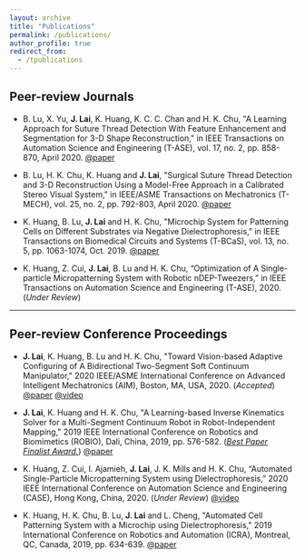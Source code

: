 ```yaml
---
layout: archive
title: "Publications"
permalink: /publications/
author_profile: true
redirect_from:
  - /tpublications
---
```




## Peer-review Journals

* B. Lu, X. Yu, __**J. Lai**__, K. Huang, K. C. C. Chan and H. K. Chu, "A Learning Approach for Suture Thread Detection With Feature Enhancement and Segmentation for 3-D Shape Reconstruction," in IEEE Transactions on Automation Science and Engineering (T-ASE), vol. 17, no. 2, pp. 858-870, April 2020. [@paper](https://ieeexplore.ieee.org/document/8913674)

* B. Lu, H. K. Chu, K. Huang and __**J. Lai**__, "Surgical Suture Thread Detection and 3-D Reconstruction Using a Model-Free Approach in a Calibrated Stereo Visual System," in IEEE/ASME Transactions on Mechatronics (T-MECH), vol. 25, no. 2, pp. 792-803, April 2020. [@paper](https://ieeexplore.ieee.org/document/8845606)

* K. Huang, B. Lu, __**J. Lai**__ and H. K. Chu, "Microchip System for Patterning Cells on Different Substrates via Negative Dielectrophoresis," in IEEE Transactions on Biomedical Circuits and Systems (T-BCaS), vol. 13, no. 5, pp. 1063-1074, Oct. 2019. [@paper](https://ieeexplore.ieee.org/document/8818352)

* K. Huang, Z. Cui, __**J. Lai**__, B. Lu and H. K. Chu, “Optimization of A Single-particle Micropatterning System with Robotic nDEP-Tweezers,” in IEEE Transactions on Automation Science and Engineering (T-ASE), 2020. (_Under Review_)


---

## Peer-review Conference Proceedings 

* __**J. Lai**__, K. Huang, B. Lu and H. K. Chu, "Toward Vision-based Adaptive Configuring of A Bidirectional Two-Segment Soft Continuum Manipulator," 2020 IEEE/ASME International Conference on Advanced Intelligent Mechatronics (AIM), Boston, MA, USA, 2020. (_Accepted_) [@paper](/files/AIM20_Sam_watermarked.pdf) [@video](https://youtu.be/_yy3LjOx5cc) 

* __**J. Lai**__, K. Huang and H. K. Chu, "A Learning-based Inverse Kinematics Solver for a Multi-Segment Continuum Robot in Robot-Independent Mapping," 2019 IEEE International Conference on Robotics and Biomimetics (ROBIO), Dali, China, 2019, pp. 576-582. ([_Best Paper Finalist Award._](https://www.polyu.edu.hk/me/me-phd-student-awarded-best-paper-finalist-in-robio-2019/)) [@paper](https://ieeexplore.ieee.org/document/8961669)

* K. Huang, Z. Cui, I. Ajamieh, __**J. Lai**__, J. K. Mills and H. K. Chu, “Automated Single-Particle Micropatterning System using Dielectrophoresis,” 2020 IEEE International Conference on Automation Science and Engineering (CASE), Hong Kong, China, 2020. (_Under Review_) [@video](https://youtu.be/EQhd-nqbMF0)

* K. Huang, H. K. Chu, B. Lu, __**J. Lai**__ and L. Cheng, "Automated Cell Patterning System with a Microchip using Dielectrophoresis," 2019 International Conference on Robotics and Automation (ICRA), Montreal, QC, Canada, 2019, pp. 634-639. [@paper](https://ieeexplore.ieee.org/document/8794177)



